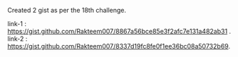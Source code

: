 Created 2 gist as per the 18th challenge.

link-1 : https://gist.github.com/Rakteem007/8867a56bce85e3f2afc7e131a482ab31 .
link-2 : https://gist.github.com/Rakteem007/8337d19fc8fe0f1ee36bc08a50732b69.
